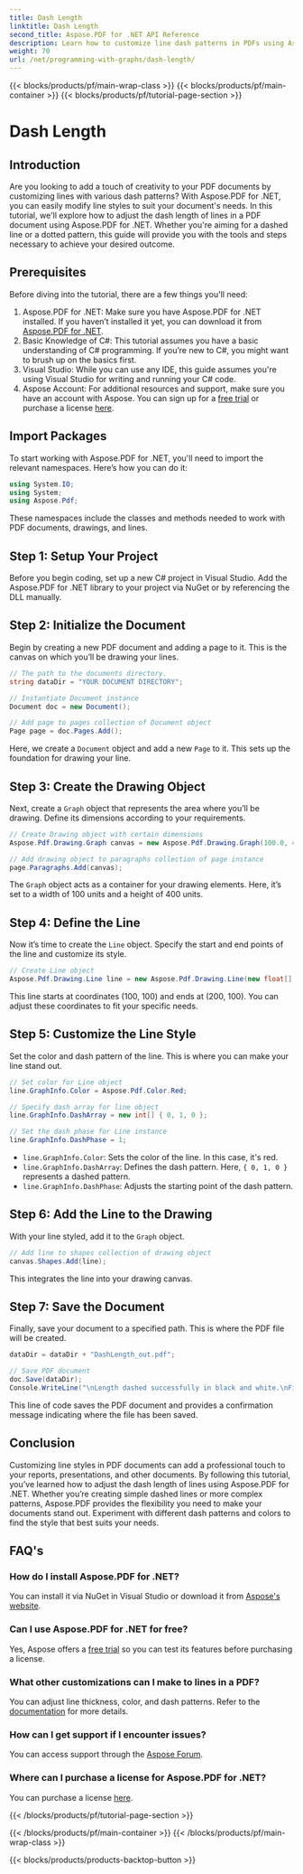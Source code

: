 ```yaml
---
title: Dash Length
linktitle: Dash Length
second_title: Aspose.PDF for .NET API Reference
description: Learn how to customize line dash patterns in PDFs using Aspose.PDF for .NET with our step-by-step guide. Perfect for adding style to your documents.
weight: 70
url: /net/programming-with-graphs/dash-length/
---
```


{{< blocks/products/pf/main-wrap-class >}}
{{< blocks/products/pf/main-container >}}
{{< blocks/products/pf/tutorial-page-section >}}

# Dash Length

## Introduction

Are you looking to add a touch of creativity to your PDF documents by customizing lines with various dash patterns? With Aspose.PDF for .NET, you can easily modify line styles to suit your document's needs. In this tutorial, we'll explore how to adjust the dash length of lines in a PDF document using Aspose.PDF for .NET. Whether you're aiming for a dashed line or a dotted pattern, this guide will provide you with the tools and steps necessary to achieve your desired outcome.

## Prerequisites

Before diving into the tutorial, there are a few things you'll need:

1. Aspose.PDF for .NET: Make sure you have Aspose.PDF for .NET installed. If you haven’t installed it yet, you can download it from [Aspose.PDF for .NET](https://releases.aspose.com/pdf/net/).
2. Basic Knowledge of C#: This tutorial assumes you have a basic understanding of C# programming. If you’re new to C#, you might want to brush up on the basics first.
3. Visual Studio: While you can use any IDE, this guide assumes you're using Visual Studio for writing and running your C# code.
4. Aspose Account: For additional resources and support, make sure you have an account with Aspose. You can sign up for a [free trial](https://releases.aspose.com/) or purchase a license [here](https://purchase.aspose.com/buy).

## Import Packages

To start working with Aspose.PDF for .NET, you'll need to import the relevant namespaces. Here’s how you can do it:

```csharp
using System.IO;
using System;
using Aspose.Pdf;
```

These namespaces include the classes and methods needed to work with PDF documents, drawings, and lines.

## Step 1: Setup Your Project

Before you begin coding, set up a new C# project in Visual Studio. Add the Aspose.PDF for .NET library to your project via NuGet or by referencing the DLL manually. 

## Step 2: Initialize the Document

Begin by creating a new PDF document and adding a page to it. This is the canvas on which you’ll be drawing your lines.

```csharp
// The path to the documents directory.
string dataDir = "YOUR DOCUMENT DIRECTORY";

// Instantiate Document instance
Document doc = new Document();

// Add page to pages collection of Document object
Page page = doc.Pages.Add();
```

Here, we create a `Document` object and add a new `Page` to it. This sets up the foundation for drawing your line.

## Step 3: Create the Drawing Object

Next, create a `Graph` object that represents the area where you’ll be drawing. Define its dimensions according to your requirements.

```csharp
// Create Drawing object with certain dimensions
Aspose.Pdf.Drawing.Graph canvas = new Aspose.Pdf.Drawing.Graph(100.0, 400.0);

// Add drawing object to paragraphs collection of page instance
page.Paragraphs.Add(canvas);
```

The `Graph` object acts as a container for your drawing elements. Here, it’s set to a width of 100 units and a height of 400 units.

## Step 4: Define the Line

Now it’s time to create the `Line` object. Specify the start and end points of the line and customize its style.

```csharp
// Create Line object
Aspose.Pdf.Drawing.Line line = new Aspose.Pdf.Drawing.Line(new float[] { 100, 100, 200, 100 });
```

This line starts at coordinates (100, 100) and ends at (200, 100). You can adjust these coordinates to fit your specific needs.

## Step 5: Customize the Line Style

Set the color and dash pattern of the line. This is where you can make your line stand out.

```csharp
// Set color for Line object
line.GraphInfo.Color = Aspose.Pdf.Color.Red;

// Specify dash array for line object
line.GraphInfo.DashArray = new int[] { 0, 1, 0 };

// Set the dash phase for Line instance
line.GraphInfo.DashPhase = 1;
```

- `line.GraphInfo.Color`: Sets the color of the line. In this case, it's red.
- `line.GraphInfo.DashArray`: Defines the dash pattern. Here, `{ 0, 1, 0 }` represents a dashed pattern.
- `line.GraphInfo.DashPhase`: Adjusts the starting point of the dash pattern.

## Step 6: Add the Line to the Drawing

With your line styled, add it to the `Graph` object.

```csharp
// Add line to shapes collection of drawing object
canvas.Shapes.Add(line);
```

This integrates the line into your drawing canvas.

## Step 7: Save the Document

Finally, save your document to a specified path. This is where the PDF file will be created.

```csharp
dataDir = dataDir + "DashLength_out.pdf";

// Save PDF document
doc.Save(dataDir);
Console.WriteLine("\nLength dashed successfully in black and white.\nFile saved at " + dataDir);
```

This line of code saves the PDF document and provides a confirmation message indicating where the file has been saved.

## Conclusion

Customizing line styles in PDF documents can add a professional touch to your reports, presentations, and other documents. By following this tutorial, you’ve learned how to adjust the dash length of lines using Aspose.PDF for .NET. Whether you’re creating simple dashed lines or more complex patterns, Aspose.PDF provides the flexibility you need to make your documents stand out. Experiment with different dash patterns and colors to find the style that best suits your needs.

## FAQ's

### How do I install Aspose.PDF for .NET?
You can install it via NuGet in Visual Studio or download it from [Aspose's website](https://releases.aspose.com/pdf/net/).

### Can I use Aspose.PDF for .NET for free?
Yes, Aspose offers a [free trial](https://releases.aspose.com/) so you can test its features before purchasing a license.

### What other customizations can I make to lines in a PDF?
You can adjust line thickness, color, and dash patterns. Refer to the [documentation](https://reference.aspose.com/pdf/net/) for more details.

### How can I get support if I encounter issues?
You can access support through the [Aspose Forum](https://forum.aspose.com/c/pdf/10).

### Where can I purchase a license for Aspose.PDF for .NET?
You can purchase a license [here](https://purchase.aspose.com/buy).

{{< /blocks/products/pf/tutorial-page-section >}}

{{< /blocks/products/pf/main-container >}}
{{< /blocks/products/pf/main-wrap-class >}}

{{< blocks/products/products-backtop-button >}}
